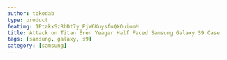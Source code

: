 ```yaml
---
author: tokodab
type: product
featimg: 1PtakxSzRbDt7y_PjW6KuysfuQXOuiumM
title: Attack on Titan Eren Yeager Half Faced Samsung Galaxy S9 Case
tags: [samsung, galaxy, s9]
category: [samsung]
---
```

